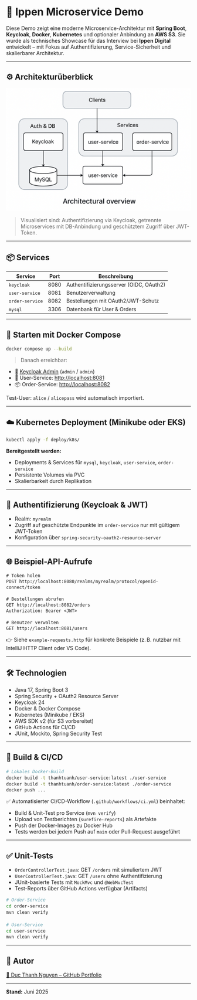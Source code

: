 # 🧩 Ippen Microservice Demo

Diese Demo zeigt eine moderne Microservice-Architektur mit **Spring Boot**, **Keycloak**, **Docker**, **Kubernetes** und optionaler Anbindung an **AWS S3**. Sie wurde als technisches Showcase für das Interview bei **Ippen Digital** entwickelt – mit Fokus auf Authentifizierung, Service-Sicherheit und skalierbarer Architektur.

---

## ⚙️ Architekturüberblick

![Architekturübersicht](./docs/architecture.png)

> Visualisiert sind: Authentifizierung via Keycloak, getrennte Microservices mit DB-Anbindung und geschütztem Zugriff über JWT-Token.

---

## 📦 Services

| Service         | Port | Beschreibung                            |
|-----------------|------|------------------------------------------|
| `keycloak`      | 8080 | Authentifizierungsserver (OIDC, OAuth2) |
| `user-service`  | 8081 | Benutzerverwaltung                      |
| `order-service` | 8082 | Bestellungen mit OAuth2/JWT-Schutz      |
| `mysql`         | 3306 | Datenbank für User & Orders             |

---

## 🚀 Starten mit Docker Compose

```bash
docker compose up --build
````

> Danach erreichbar:

* 🔐 [Keycloak Admin](http://localhost:8080) (`admin` / `admin`)
* 👤 User-Service: [http://localhost:8081](http://localhost:8081)
* 📦 Order-Service: [http://localhost:8082](http://localhost:8082)

Test-User: `alice` / `alicepass` wird automatisch importiert.

---

## ☁️ Kubernetes Deployment (Minikube oder EKS)

```bash
kubectl apply -f deploy/k8s/
```

**Bereitgestellt werden:**

* Deployments & Services für `mysql`, `keycloak`, `user-service`, `order-service`
* Persistente Volumes via PVC
* Skalierbarkeit durch Replikation

---

## 🔐 Authentifizierung (Keycloak & JWT)

* Realm: `myrealm`
* Zugriff auf geschützte Endpunkte im `order-service` nur mit gültigem JWT-Token
* Konfiguration über `spring-security-oauth2-resource-server`

---

## 🌐 Beispiel-API-Aufrufe

```http
# Token holen
POST http://localhost:8080/realms/myrealm/protocol/openid-connect/token

# Bestellungen abrufen
GET http://localhost:8082/orders
Authorization: Bearer <JWT>

# Benutzer verwalten
GET http://localhost:8081/users
```

👉 Siehe `example-requests.http` für konkrete Beispiele (z. B. nutzbar mit IntelliJ HTTP Client oder VS Code).

---

## 🛠️ Technologien

* Java 17, Spring Boot 3
* Spring Security + OAuth2 Resource Server
* Keycloak 24
* Docker & Docker Compose
* Kubernetes (Minikube / EKS)
* AWS SDK v2 (für S3 vorbereitet)
* GitHub Actions für CI/CD
* JUnit, Mockito, Spring Security Test

---

## 🔁 Build & CI/CD

```bash
# Lokales Docker-Build
docker build -t thanhtuanh/user-service:latest ./user-service
docker build -t thanhtuanh/order-service:latest ./order-service
docker push ...
```

✅ Automatisierter CI/CD-Workflow (`.github/workflows/ci.yml`) beinhaltet:

* Build & Unit-Test pro Service (`mvn verify`)
* Upload von Testberichten (`surefire-reports`) als Artefakte
* Push der Docker-Images zu Docker Hub
* Tests werden bei jedem Push auf `main` oder Pull-Request ausgeführt

---

## ✅ Unit-Tests

* `OrderControllerTest.java`: GET `/orders` mit simuliertem JWT
* `UserControllerTest.java`: GET `/users` ohne Authentifizierung
* JUnit-basierte Tests mit `MockMvc` und `@WebMvcTest`
* Test-Reports über GitHub Actions verfügbar (Artifacts)

```bash
# Order-Service
cd order-service
mvn clean verify

# User-Service
cd user-service
mvn clean verify
```

---

## 👤 Autor

[🔗 Duc Thanh Nguyen – GitHub Portfolio](https://github.com/thanhtuanh/bewerbung)

---

**Stand:** Juni 2025

```